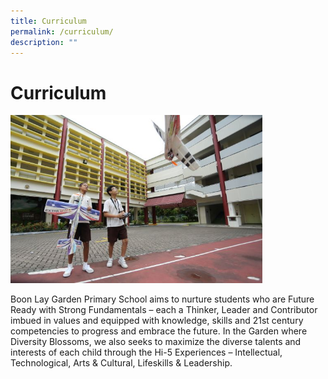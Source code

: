 ```yaml
---
title: Curriculum
permalink: /curriculum/
description: ""
---
```

# Curriculum 
<img src="/images/stem2.jpg" 
     style="width:80%">

Boon Lay Garden Primary School aims to nurture students who are Future Ready with Strong Fundamentals – each a Thinker, Leader and Contributor imbued in values and equipped with knowledge, skills and 21st century competencies to progress and embrace the future. In the Garden where Diversity Blossoms, we also seeks to maximize the diverse talents and interests of each child through the Hi-5 Experiences – Intellectual, Technological, Arts & Cultural, Lifeskills & Leadership. 